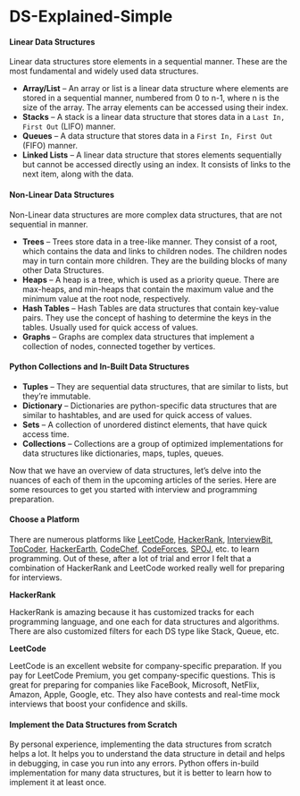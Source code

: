 # DS-Explained-Simple

#### Linear Data Structures <a id="linear-data-structures"></a>

Linear data structures store elements in a sequential manner. These are the most fundamental and widely used data structures.

* **Array/List** – An array or list is a linear data structure where elements are stored in a sequential manner, numbered from 0 to n-1, where n is the size of the array. The array elements can be accessed using their index.
* **Stacks** – A stack is a linear data structure that stores data in a `Last In, First Out` \(LIFO\) manner.
* **Queues** – A data structure that stores data in a `First In, First Out` \(FIFO\) manner.
* **Linked Lists** – A linear data structure that stores elements sequentially but cannot be accessed directly using an index. It consists of links to the next item, along with the data.

#### Non-Linear Data Structures <a id="non-linear-data-structures"></a>

Non-Linear data structures are more complex data structures, that are not sequential in manner.

* **Trees** – Trees store data in a tree-like manner. They consist of a root, which contains the data and links to children nodes. The children nodes may in turn contain more children. They are the building blocks of many other Data Structures.
* **Heaps** – A heap is a tree, which is used as a priority queue. There are max-heaps, and min-heaps that contain the maximum value and the minimum value at the root node, respectively.
* **Hash Tables** – Hash Tables are data structures that contain key-value pairs. They use the concept of hashing to determine the keys in the tables. Usually used for quick access of values.
* **Graphs** – Graphs are complex data structures that implement a collection of nodes, connected together by vertices.

#### Python Collections and In-Built Data Structures <a id="python-collections-and-in-built-data-structures"></a>

* **Tuples** – They are sequential data structures, that are similar to lists, but they’re immutable.
* **Dictionary** – Dictionaries are python-specific data structures that are similar to hashtables, and are used for quick access of values.
* **Sets** – A collection of unordered distinct elements, that have quick access time.
* **Collections** – Collections are a group of optimized implementations for data structures like dictionaries, maps, tuples, queues.

Now that we have an overview of data structures, let’s delve into the nuances of each of them in the upcoming articles of the series. Here are some resources to get you started with interview and programming preparation.

#### Choose a Platform <a id="choose-a-platform"></a>

There are numerous platforms like [LeetCode](https://leetcode.com/), [HackerRank](https://www.hackerrank.com/), [InterviewBit](https://www.interviewbit.com/), [TopCoder](https://www.topcoder.com/), [HackerEarth](https://www.hackerearth.com/), [CodeChef](https://www.codechef.com/), [CodeForces](https://codeforces.com/), [SPOJ](https://www.spoj.com/), etc. to learn programming. Out of these, after a lot of trial and error I felt that a combination of HackerRank and LeetCode worked really well for preparing for interviews.

**HackerRank**

HackerRank is amazing because it has customized tracks for each programming language, and one each for data structures and algorithms. There are also customized filters for each DS type like Stack, Queue, etc.

**LeetCode**

LeetCode is an excellent website for company-specific preparation. If you pay for LeetCode Premium, you get company-specific questions. This is great for preparing for companies like FaceBook, Microsoft, NetFlix, Amazon, Apple, Google, etc. They also have contests and real-time mock interviews that boost your confidence and skills.

#### Implement the Data Structures from Scratch <a id="implement-the-data-structures-from-scratch"></a>

By personal experience, implementing the data structures from scratch helps a lot. It helps you to understand the data structure in detail and helps in debugging, in case you run into any errors. Python offers in-build implementation for many data structures, but it is better to learn how to implement it at least once.

